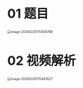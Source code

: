 # 01 题目

<img src="https://cvp.oss-cn-shanghai.aliyuncs.com/picgo/202402201704860.png" alt="image-20240220170404788" style="zoom:50%;" />

# 02 视频解析

<img src="https://cvp.oss-cn-shanghai.aliyuncs.com/picgo/202402201704672.png" alt="image-20240220170443527" style="zoom:50%;" />